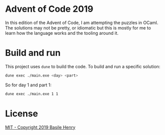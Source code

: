 # Advent of Code 2019

In this edition of the Advent of Code, I am attempting the puzzles in OCaml.
The solutions may not be pretty, or idiomatic but this is mostly for me to learn
how the language works and the tooling around it.

# Build and run

This project uses `dune` to build the code. To build and run a specific
solution:

```sh
dune exec ./main.exe <day> <part>
```

So for day 1 and part 1:

```sh
dune exec ./main.exe 1 1
```

# License

[MIT - Copyright 2019 Basile Henry](./LICENSE)
